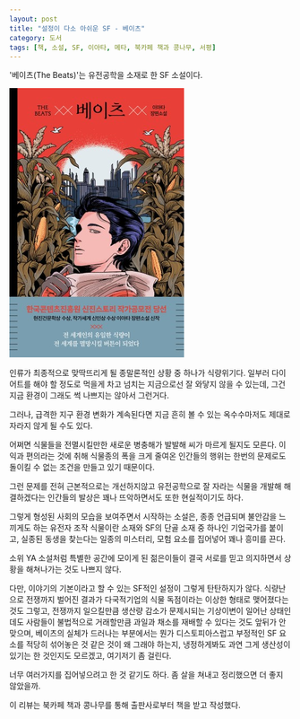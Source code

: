 ```yaml
---
layout: post
title: "설정이 다소 아쉬운 SF - 베이츠"
category: 도서
tags: [책, 소설, SF, 이아타, 메타, 북카페 책과 콩나무, 서평]
---
```


'베이츠(The Beats)'는
유전공학을 소재로 한 SF 소설이다.

![표지](/images/book/the-beats-book-h480.jpg)

인류가 최종적으로 맞딱뜨리게 될 종말론적인 상황 중 하나가 식량위기다.
일부러 다이어트를 해야 할 정도로 먹을게 차고 넘치는 지금으로선 잘 와닿지 않을 수 있는데,
그건 지금 환경이 그래도 썩 나쁘지는 않아서 그런거다.

그러나, 급격한 지구 환경 변화가 계속된다면
지금 흔히 볼 수 있는 옥수수마저도 제대로 자라지 않게 될 수도 있다.

어쩌면 식물들을 전멸시킬만한 새로운 병충해가 발발해 씨가 마르게 될지도 모른다.
이익과 편의라는 것에 취해 식물종의 폭을 크게 줄여온 인간들의 행위는
한번의 문제로도 돌이킬 수 없는 조건을 만들고 있기 때문이다.

그런 문제를 전혀 근본적으로는 개선하지않고
유전공학으로 잘 자라는 식물을 개발해 해결하겠다는 인간들의 발상은
꽤나 뜨악하면서도 또한 현실적이기도 하다.

그렇게 형성된 사회의 모습을 보여주면서 시작하는 소설은,
종종 언급되며 불안감을 느끼게도 하는 유전자 조작 식물이란 소재와
SF의 단골 소재 중 하나인 기업국가를 붙이고,
실종된 동생을 찾는다는 일종의 미스터리, 모험 요소를 집어넣어
꽤나 흥미를 끈다.

소위 YA 소설처럼 특별한 공간에 모이게 된 젊은이들이
결국 서로를 믿고 의지하면서 상황을 해쳐나가는 것도 나쁘지 않다.

다만, 이야기의 기본이라고 할 수 있는 SF적인 설정이 그렇게 탄탄하지가 않다.
식량난으로 전쟁까지 벌어진 결과가 다국적기업의 식물 독점이라는 이상한 형태로 맺어졌다는 것도 그렇고,
전쟁까지 일으킬만큼 생산량 감소가 문제시되는 기상이변이 일어난 상태인데도
사람들이 불법적으로 거래할만큼 과일과 채소를 재배할 수 있다는 것도 앞뒤가 안맞으며,
베이츠의 실체가 드러나는 부분에서는 뭔가 디스토피아스럽고 부정적인 SF 요소를 적당히 섞어놓은 것 같은 것이
왜 그래야 하는지, 냉정하게봐도 과연 그게 생산성이 있기는 한 것인지도 모르겠고,
여기저기 좀 걸린다.

너무 여러가지를 집어넣으려고 한 것 같기도 하다.
좀 살을 쳐내고 정리했으면 더 좋지 않았을까.



<div class="im im-info">
이 리뷰는 북카페 책과 콩나무를 통해 출판사로부터 책을 받고 작성했다.
</div>
